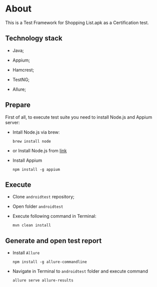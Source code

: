 <h1>About</h1>
This is a Test Framework for Shopping List.apk as a Certification test.

<H2>Technology stack</h2>

  - Java;
  
  - Appium;
  
  - Hamcrest;
  
  - TestNG;
  
  - Allure;
  
<h2>Prepare</h2>
First of all, to execute test suite you need to install Node.js and Appium server:

- Intall Node.js via brew:

  ```
  brew install node
  ```
- or Install Node.js from [link](https://nodejs.org/en/download/)

- Install Appium

  ```
  npm install -g appium
  ```

<h2>Execute</h2>

- Clone `androidtest` repository;

- Open folder `androidtest`

- Execute following command in Terminal:

  ```
  mvn clean install
  ```

<h2>Generate and open test report</h2>

- Install `Allure`

  ```
  npm install -g allure-commandline
  ```

- Navigate in Terminal to `androidtest` folder and execute command

  ```
  allure serve allure-results
  ```
